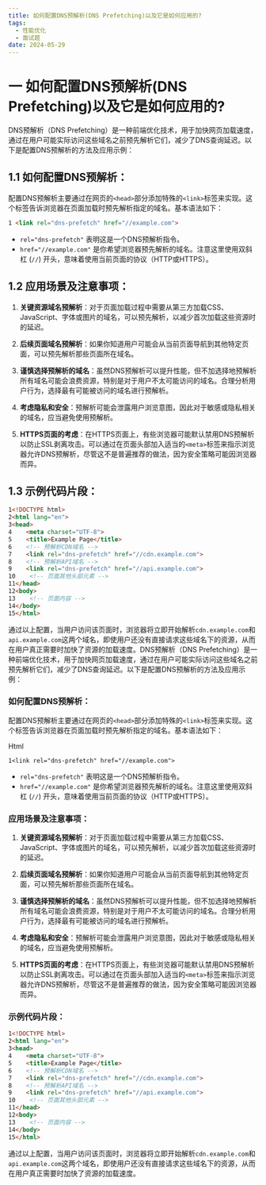 ```yaml
---
title: 如何配置DNS预解析(DNS Prefetching)以及它是如何应用的?
tags:
  - 性能优化
  - 面试题
date: 2024-05-29
---
```

# 一 如何配置DNS预解析(DNS Prefetching)以及它是如何应用的?

DNS预解析（DNS Prefetching）是一种前端优化技术，用于加快网页加载速度，通过在用户可能实际访问这些域名之前预先解析它们，减少了DNS查询延迟。以下是配置DNS预解析的方法及应用示例：

## 1.1 如何配置DNS预解析：

配置DNS预解析主要通过在网页的`<head>`部分添加特殊的`<link>`标签来实现。这个标签告诉浏览器在页面加载时预先解析指定的域名。基本语法如下：


```html
1 <link rel="dns-prefetch" href="//example.com">
```

- `rel="dns-prefetch"` 表明这是一个DNS预解析指令。
- `href="//example.com"` 是你希望浏览器预先解析的域名。注意这里使用双斜杠 (`//`) 开头，意味着使用当前页面的协议（HTTP或HTTPS）。

## 1.2 应用场景及注意事项：

1. **关键资源域名预解析**：对于页面加载过程中需要从第三方加载CSS、JavaScript、字体或图片的域名，可以预先解析，以减少首次加载这些资源时的延迟。
    
2. **后续页面域名预解析**：如果你知道用户可能会从当前页面导航到其他特定页面，可以预先解析那些页面所在域名。
    
3. **谨慎选择预解析的域名**：虽然DNS预解析可以提升性能，但不加选择地预解析所有域名可能会浪费资源，特别是对于用户不太可能访问的域名。合理分析用户行为，选择最有可能被访问的域名进行预解析。
    
4. **考虑隐私和安全**：预解析可能会泄露用户浏览意图，因此对于敏感或隐私相关的域名，应当避免使用预解析。
    
5. **HTTPS页面的考虑**：在HTTPS页面上，有些浏览器可能默认禁用DNS预解析以防止SSL剥离攻击。可以通过在页面头部加入适当的`<meta>`标签来指示浏览器允许DNS预解析，尽管这不是普遍推荐的做法，因为安全策略可能因浏览器而异。
    

## 1.3 示例代码片段：

```html
1<!DOCTYPE html>
2<html lang="en">
3<head>
4    <meta charset="UTF-8">
5    <title>Example Page</title>
6    <!-- 预解析CDN域名 -->
7    <link rel="dns-prefetch" href="//cdn.example.com">
8    <!-- 预解析API域名 -->
9    <link rel="dns-prefetch" href="//api.example.com">
10    <!-- 页面其他头部元素 -->
11</head>
12<body>
13    <!-- 页面内容 -->
14</body>
15</html>
```

通过以上配置，当用户访问该页面时，浏览器将立即开始解析`cdn.example.com`和`api.example.com`这两个域名，即使用户还没有直接请求这些域名下的资源，从而在用户真正需要时加快了资源的加载速度。DNS预解析（DNS Prefetching）是一种前端优化技术，用于加快网页加载速度，通过在用户可能实际访问这些域名之前预先解析它们，减少了DNS查询延迟。以下是配置DNS预解析的方法及应用示例：

### 如何配置DNS预解析：

配置DNS预解析主要通过在网页的`<head>`部分添加特殊的`<link>`标签来实现。这个标签告诉浏览器在页面加载时预先解析指定的域名。基本语法如下：

Html

```
1<link rel="dns-prefetch" href="//example.com">
```

- `rel="dns-prefetch"` 表明这是一个DNS预解析指令。
- `href="//example.com"` 是你希望浏览器预先解析的域名。注意这里使用双斜杠 (`//`) 开头，意味着使用当前页面的协议（HTTP或HTTPS）。

### 应用场景及注意事项：

1. **关键资源域名预解析**：对于页面加载过程中需要从第三方加载CSS、JavaScript、字体或图片的域名，可以预先解析，以减少首次加载这些资源时的延迟。
    
2. **后续页面域名预解析**：如果你知道用户可能会从当前页面导航到其他特定页面，可以预先解析那些页面所在域名。
    
3. **谨慎选择预解析的域名**：虽然DNS预解析可以提升性能，但不加选择地预解析所有域名可能会浪费资源，特别是对于用户不太可能访问的域名。合理分析用户行为，选择最有可能被访问的域名进行预解析。
    
4. **考虑隐私和安全**：预解析可能会泄露用户浏览意图，因此对于敏感或隐私相关的域名，应当避免使用预解析。
    
5. **HTTPS页面的考虑**：在HTTPS页面上，有些浏览器可能默认禁用DNS预解析以防止SSL剥离攻击。可以通过在页面头部加入适当的`<meta>`标签来指示浏览器允许DNS预解析，尽管这不是普遍推荐的做法，因为安全策略可能因浏览器而异。
    

### 示例代码片段：


```html
1<!DOCTYPE html>
2<html lang="en">
3<head>
4    <meta charset="UTF-8">
5    <title>Example Page</title>
6    <!-- 预解析CDN域名 -->
7    <link rel="dns-prefetch" href="//cdn.example.com">
8    <!-- 预解析API域名 -->
9    <link rel="dns-prefetch" href="//api.example.com">
10    <!-- 页面其他头部元素 -->
11</head>
12<body>
13    <!-- 页面内容 -->
14</body>
15</html>
```

通过以上配置，当用户访问该页面时，浏览器将立即开始解析`cdn.example.com`和`api.example.com`这两个域名，即使用户还没有直接请求这些域名下的资源，从而在用户真正需要时加快了资源的加载速度。

